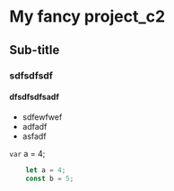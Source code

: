 # My fancy project_c2
## Sub-title
### sdfsdfsdf
#### dfsdfsdfsadf

- sdfewfwef
- adfadf
- asfadf

`var` a = 4;

```javascript
    let a = 4;
    const b = 5;
```